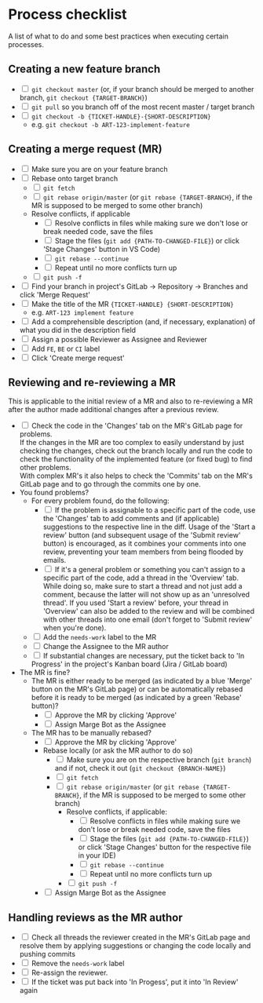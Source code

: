 # Process checklist

A list of what to do and some best practices when executing certain processes.

## Creating a new feature branch
- <input type="checkbox"> `git checkout master` (or, if your branch should be merged to another branch, `git checkout {TARGET-BRANCH}`)
- <input type="checkbox"> `git pull` so you branch off of the most recent master / target branch
- <input type="checkbox"> `git checkout -b {TICKET-HANDLE}-{SHORT-DESCRIPTION}`
    - e.g. `git checkout -b ART-123-implement-feature`

## Creating a merge request (MR)
- <input type="checkbox"> Make sure you are on your feature branch
- <input type="checkbox"> Rebase onto target branch
    - <input type="checkbox"> `git fetch`
    - <input type="checkbox"> `git rebase origin/master` (or `git rebase {TARGET-BRANCH}`, if the MR is supposed to be merged to some other branch)
    - Resolve conflicts, if applicable
        - <input type="checkbox"> Resolve conflicts in files while making sure we don't lose or break needed code, save the files
        - <input type="checkbox"> Stage the files (`git add {PATH-TO-CHANGED-FILE}`) or click 'Stage Changes' button in VS Code)
        - <input type="checkbox"> `git rebase --continue`
        - <input type="checkbox"> Repeat until no more conflicts turn up
    - <input type="checkbox"> `git push -f`
- <input type="checkbox"> Find your branch in project's GitLab → Repository → Branches and click 'Merge Request'
- <input type="checkbox"> Make the title of the MR `{TICKET-HANDLE} {SHORT-DESCRIPTION}`
    - e.g. `ART-123 implement feature`
- <input type="checkbox"> Add a comprehensible description (and, if necessary, explanation) of what you did in the description field
- <input type="checkbox"> Assign a possible Reviewer as Assignee and Reviewer
- <input type="checkbox"> Add `FE`, `BE` or `CI` label
- <input type="checkbox"> Click 'Create merge request'

## Reviewing and re-reviewing a MR
This is applicable to the initial review of a MR and also to re-reviewing a MR after the author made additional changes after a previous review.

- <input type="checkbox"> Check the code in the 'Changes' tab on the MR's GitLab page for problems.  
If the changes in the MR are too complex to easily understand by just checking the changes, check out the branch locally and run the code to check the functionality of the implemented feature (or fixed bug) to find other problems.  
With complex MR's it also helps to check the 'Commits' tab on the MR's GitLab page and to go through the commits one by one.
- You found problems?
    - For every problem found, do the following:
        - <input type="checkbox"> If the problem is assignable to a specific part of the code, use the 'Changes' tab to add comments and (if applicable) suggestions to the respective line in the diff.
        Usage of the 'Start a review' button (and subsequent usage of the 'Submit review' button) is encouraged, as it combines your comments into one review, preventing your team members from being flooded by emails.
        - <input type="checkbox"> If it's a general problem or something you can't assign to a specific part of the code, add a thread in the 'Overview' tab.
        While doing so, make sure to start a thread and not just add a comment, because the latter will not show up as an 'unresolved thread'.
        If you used 'Start a review' before, your thread in 'Overview' can also be added to the review and will be combined with other threads into one email (don't forget to 'Submit review' when you're done).
    - <input type="checkbox"> Add the `needs-work` label to the MR
    - <input type="checkbox"> Change the Assignee to the MR author
    - <input type="checkbox"> If substantial changes are necessary, put the ticket back to 'In Progress' in the project's Kanban board (Jira / GitLab board)
- The MR is fine?
    - The MR is either ready to be merged (as indicated by a blue 'Merge' button on the MR's GitLab page) or can be automatically rebased before it is ready to be merged (as indicated by a green 'Rebase' button)?
        - <input type="checkbox"> Approve the MR by clicking 'Approve'
        - <input type="checkbox"> Assign Marge Bot as the Assignee
    - The MR has to be manually rebased?
        - <input type="checkbox"> Approve the MR by clicking 'Approve'
        - Rebase locally (or ask the MR author to do so)
            - <input type="checkbox"> Make sure you are on the respective branch (`git branch`) and if not, check it out (`git checkout {BRANCH-NAME}`)
            - <input type="checkbox"> `git fetch`
            - <input type="checkbox"> `git rebase origin/master` (or `git rebase {TARGET-BRANCH}`, if the MR is supposed to be merged to some other branch)
                - Resolve conflicts, if applicable:
                    - <input type="checkbox"> Resolve conflicts in files while making sure we don't lose or break needed code, save the files
                    - <input type="checkbox"> Stage the files (`git add {PATH-TO-CHANGED-FILE}`) or click 'Stage Changes' button for the respective file in your IDE)
                    - <input type="checkbox"> `git rebase --continue`
                    - <input type="checkbox"> Repeat until no more conflicts turn up
              - <input type="checkbox"> `git push -f`
      - <input type="checkbox"> Assign Marge Bot as the Assignee

## Handling reviews as the MR author
- <input type="checkbox"> Check all threads the reviewer created in the MR's GitLab page and resolve them by applying suggestions or changing the code locally and pushing commits
- <input type="checkbox"> Remove the `needs-work` label
- <input type="checkbox"> Re-assign the reviewer.
- <input type="checkbox"> If the ticket was put back into 'In Progess', put it into 'In Review' again


